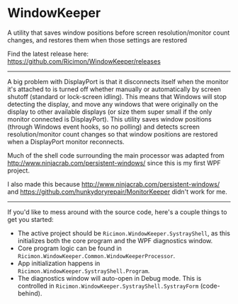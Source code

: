 # WindowKeeper
A utility that saves window positions before screen resolution/monitor count changes, and restores them when those settings are restored

Find the latest release here: https://github.com/Ricimon/WindowKeeper/releases

---

A big problem with DisplayPort is that it disconnects itself when the monitor it's attached to is turned off whether manually or automatically by screen shutoff (standard or lock-screen idling). This means that Windows will stop detecting the display, and move any windows that were originally on the display to other available displays (or size them super small if the only monitor connected is DisplayPort). This utility saves window positions (through Windows event hooks, so no polling) and detects screen resolution/monitor count changes so that window positions are restored when a DisplayPort monitor reconnects.

Much of the shell code surrounding the main processor was adapted from http://www.ninjacrab.com/persistent-windows/ since this is my first WPF project.

I also made this because http://www.ninjacrab.com/persistent-windows/ and https://github.com/hunkydoryrepair/MonitorKeeper didn't work for me.

---

If you'd like to mess around with the source code, here's a couple things to get you started:

* The active project should be `Ricimon.WindowKeeper.SystrayShell`, as this initializes both the core program and the WPF diagnostics window.
* Core program logic can be found in `Ricimon.WindowKeeper.Common.WindowKeeperProcessor`.
* App initialization happens in `Ricimon.WindowKeeper.SystrayShell.Program`.
* The diagnostics window will auto-open in Debug mode. This is controlled in `Ricimon.WindowKeeper.SystrayShell.SystrayForm` (code-behind).
